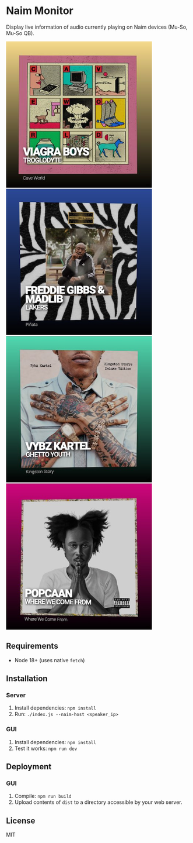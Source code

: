 Naim Monitor
============

Display live information of audio currently playing on Naim devices (Mu-So, Mu-So QB).

![Interface Example 1](https://github.com/foxxyz/naim-monitor/blob/main/docs/example-1.jpg?raw=true)
![Interface Example 2](https://github.com/foxxyz/naim-monitor/blob/main/docs/example-2.jpg?raw=true)
![Interface Example 3](https://github.com/foxxyz/naim-monitor/blob/main/docs/example-3.jpg?raw=true)
![Interface Example 3](https://github.com/foxxyz/naim-monitor/blob/main/docs/example-4.jpg?raw=true)

Requirements
------------

 * Node 18+ (uses native `fetch`)

Installation
------------

### Server

1. Install dependencies: `npm install`
2. Run: `./index.js --naim-host <speaker_ip>`

### GUI

1. Install dependencies: `npm install`
2. Test it works: `npm run dev`

Deployment
----------

### GUI

1. Compile: `npm run build`
2. Upload contents of `dist` to a directory accessible by your web server.

License
-------

MIT
